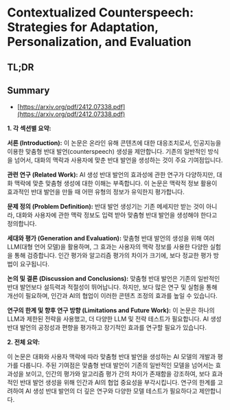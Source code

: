 # Contextualized Counterspeech: Strategies for Adaptation, Personalization, and Evaluation
## TL;DR
## Summary
- [https://arxiv.org/pdf/2412.07338.pdf](https://arxiv.org/pdf/2412.07338.pdf)

**1. 각 섹션별 요약:**

**서론 (Introduction):** 이 논문은 온라인 유해 콘텐츠에 대한 대응조치로서, 인공지능을 이용한 맞춤형 반대 발언(counterspeech) 생성을 제안합니다. 기존의 일반적인 방식을 넘어서, 대화의 맥락과 사용자에 맞춘 반대 발언을 생성하는 것이 주요 기여점입니다.

**관련 연구 (Related Work):** AI 생성 반대 발언의 효과성에 관한 연구가 다양하지만, 대화 맥락에 맞춘 맞춤형 생성에 대한 이해는 부족합니다. 이 논문은 맥락적 정보 활용이 효과적인 반대 발언을 만들 때 어떤 유형의 정보가 유익한지 평가합니다.

**문제 정의 (Problem Definition):** 반대 발언 생성기는 기존 메세지만 받는 것이 아니라, 대화와 사용자에 관한 맥락 정보도 입력 받아 맞춤형 반대 발언을 생성해야 한다고 정의합니다.

**세대와 평가 (Generation and Evaluation):** 맞춤형 반대 발언의 생성을 위해 여러 LLM(대형 언어 모델)을 활용하며, 그 효과는 사용자의 맥락 정보를 사용한 다양한 실험을 통해 검증합니다. 인간 평가와 알고리즘 평가의 차이가 크기에, 보다 정교한 평가 방법이 요구됩니다.

**논의 및 결론 (Discussion and Conclusions):** 맞춤형 반대 발언은 기존의 일반적인 반대 발언보다 설득력과 적절성이 뛰어납니다. 하지만, 보다 많은 연구 및 실험을 통해 개선이 필요하며, 인간과 AI의 협업이 이러한 콘텐츠 조정의 효과를 높일 수 있습니다.

**연구의 한계 및 향후 연구 방향 (Limitations and Future Work):** 이 논문은 하나의 LLM과 제한된 전략을 사용했고, 더 다양한 LLM 및 전략 테스트가 필요합니다. AI 생성 반대 발언의 공정성과 편향을 평가하고 장기적인 효과를 연구할 필요가 있습니다.

**2. 전체 요약:**

이 논문은 대화와 사용자 맥락에 따라 맞춤형 반대 발언을 생성하는 AI 모델의 개발과 평가를 다룹니다. 주된 기여점은 맞춤형 반대 발언이 기존의 일반적인 모델을 넘어서는 효과성을 보이고, 인간의 평가와 알고리즘 평가 간의 차이가 존재함을 강조하여, 보다 효과적인 반대 발언 생성을 위해 인간과 AI의 협업 중요성을 부각시킵니다. 연구의 한계를 고려하여 AI 생성 반대 발언의 더 깊은 연구와 다양한 모델 테스트가 필요하다고 제안합니다.